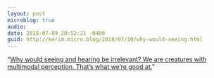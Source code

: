 ```yaml
---
layout: post
microblog: true
audio: 
date: 2018-07-09 20:52:21 -0400
guid: http://kerim.micro.blog/2018/07/10/why-would-seeing.html
---
```

“[Why would seeing and hearing be irrelevant? We are creatures with multimodal perception. That’s what we’re good at.](https://iainews.iai.tv/articles/why-stupidity-is-part-of-human-nature-auid-1072)”
